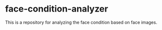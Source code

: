 # face-condition-analyzer
This is a repository for analyzing the face condition based on face images.

